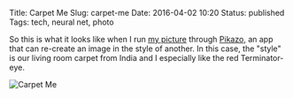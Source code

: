 Title: Carpet Me 
Slug: carpet-me
Date: 2016-04-02 10:20
Status: published
Tags: tech, neural net, photo

So this is what it looks like when I run [my picture](/about) through
[Pikazo](http://www.pikazoapp.com/), an app that can re-create an image in the
style of another. In this case, the "style" is our living room carpet from India and I especially like the red Terminator-eye.

![Carpet Me](/pic/ivh_carpet.jpg "Carpet Me")
